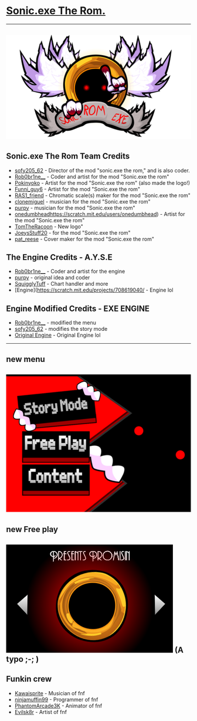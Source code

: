 # [Sonic.exe The Rom.](https://github.com/sofy62/sonic.exe-the-rom/)

----------------------------------------------

![](/art/NEWNEWLOGO.png)
----------------------------------------------

## Sonic.exe The Rom Team Credits
- [sofy205_62](https://scratch.mit.edu/users/sofy205_62) - Director of the mod "sonic.exe the rom," and is also coder.
- [Rob0br1ne__](https://scratch.mit.edu/users/Rob0br1ne__) - Coder and artist for the mod "Sonic.exe the rom"
- [Pokinyoko](https://scratch.mit.edu/users/Pokinyoko) - Artist for the mod "Sonic.exe the rom" (also made the logo!)
- [Funni_guy6](https://scratch.mit.edu/users/Funni_guy6) - Artist for the mod "Sonic.exe the rom"
- [RAS1_friend](https://scratch.mit.edu/users/RAS1_friend) - Chromatic scale(s) maker for the mod "Sonic.exe the rom"
- [clonemiguel](https://scratch.mit.edu/users/clonemiguel) - musician for the mod "Sonic.exe the rom"
- [purpy](https://scratch.mit.edu/users/purpy) - musician for the mod "Sonic.exe the rom"
- [onedumbhead]()https://scratch.mit.edu/users/onedumbhead) - Artist for the mod "Sonic.exe the rom"
- [TomTheRacoon](https://scratch.mit.edu/users/TomTheRacoon) - New logo"
- [JoeysStuff20](https://scratch.mit.edu/users/JoeysStuff20) - for the mod "Sonic.exe the rom"
- [pat_reese](https://scratch.mit.edu/users/pat_reese) - Cover maker for the mod "Sonic.exe the rom"

## The Engine Credits - A.Y.S.E

- [Rob0br1ne__](https://scratch.mit.edu/users/Rob0br1ne__) - Coder and artist for the engine
- [purpy](https://scratch.mit.edu/users/purpy) - original idea and coder
- [SquigglyTuff](https://scratch.mit.edu/users/SquigglyTuff) - Chart handler and more
- [Engine](https://scratch.mit.edu/projects/708619040/ - Engine lol

## Engine Modified Credits - EXE ENGINE

- [Rob0br1ne__](https://scratch.mit.edu/users/Rob0br1ne__) - modified the menu
- [sofy205_62](https://scratch.mit.edu/users/sofy205_62) - modifies the story mode
- [Original Engine](https://scratch.mit.edu/projects/708619040) - Original Engine lol




----------------------------------------------
## new menu
![](/art/menuUpdated.png)
----------------------------------------------
## new Free play
![](/art/freeplayleak.png)
(A typo ;-; )
---------------------------------------------

## Funkin crew
- [Kawaisprite](https://twitter.com/kawaisprite) - Musician of fnf
- [ninjamuffin99](https://twitter.com/ninja_muffin99) - Programmer of fnf
- [PhantomArcade3K](https://twitter.com/phantomarcade3k) - Animator of fnf
- [Evilsk8r](https://twitter.com/evilsk8r)  - Artist of fnf
